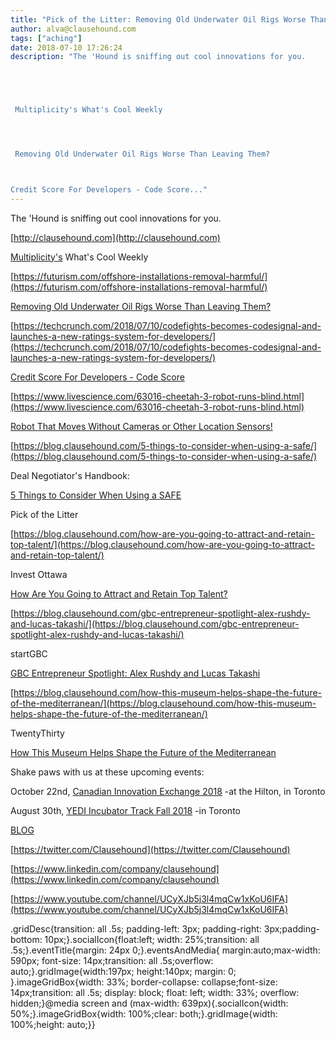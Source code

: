 ```yaml
---
title: "Pick of the Litter: Removing Old Underwater Oil Rigs Worse Than Leaving Them?"
author: alva@clausehound.com
tags: ["aching"]
date: 2018-07-10 17:26:24
description: "The 'Hound is sniffing out cool innovations for you.





 Multiplicity's What's Cool Weekly




 Removing Old Underwater Oil Rigs Worse Than Leaving Them? 



Credit Score For Developers - Code Score..."
---
```


The 'Hound is sniffing out cool innovations for you.

[http://clausehound.com](http://clausehound.com)

[Multiplicity's](http://multiplicity.media) What's Cool Weekly

[https://futurism.com/offshore-installations-removal-harmful/](https://futurism.com/offshore-installations-removal-harmful/)

[Removing Old Underwater Oil Rigs Worse Than Leaving Them?](https://futurism.com/offshore-installations-removal-harmful/)

[https://techcrunch.com/2018/07/10/codefights-becomes-codesignal-and-launches-a-new-ratings-system-for-developers/](https://techcrunch.com/2018/07/10/codefights-becomes-codesignal-and-launches-a-new-ratings-system-for-developers/)

[Credit Score For Developers - Code Score](https://techcrunch.com/2018/07/10/codefights-becomes-codesignal-and-launches-a-new-ratings-system-for-developers/)

[https://www.livescience.com/63016-cheetah-3-robot-runs-blind.html](https://www.livescience.com/63016-cheetah-3-robot-runs-blind.html)

[Robot That Moves Without Cameras or Other Location Sensors! ](https://www.livescience.com/63016-cheetah-3-robot-runs-blind.html)

[https://blog.clausehound.com/5-things-to-consider-when-using-a-safe/](https://blog.clausehound.com/5-things-to-consider-when-using-a-safe/)

Deal Negotiator's Handbook: 

[ 5 Things to Consider When Using a SAFE ](https://blog.clausehound.com/5-things-to-consider-when-using-a-safe/)

Pick of the Litter

[https://blog.clausehound.com/how-are-you-going-to-attract-and-retain-top-talent/](https://blog.clausehound.com/how-are-you-going-to-attract-and-retain-top-talent/)

 Invest Ottawa 

[ How Are You Going to Attract and Retain Top Talent?](https://blog.clausehound.com/how-are-you-going-to-attract-and-retain-top-talent/)

[https://blog.clausehound.com/gbc-entrepreneur-spotlight-alex-rushdy-and-lucas-takashi/](https://blog.clausehound.com/gbc-entrepreneur-spotlight-alex-rushdy-and-lucas-takashi/)

 startGBC 

[ GBC Entrepreneur Spotlight: Alex Rushdy and Lucas Takashi](https://blog.clausehound.com/gbc-entrepreneur-spotlight-alex-rushdy-and-lucas-takashi/)

[https://blog.clausehound.com/how-this-museum-helps-shape-the-future-of-the-mediterranean/](https://blog.clausehound.com/how-this-museum-helps-shape-the-future-of-the-mediterranean/)

 TwentyThirty 

[How This Museum Helps Shape the Future of the Mediterranean](https://blog.clausehound.com/how-this-museum-helps-shape-the-future-of-the-mediterranean/)

Shake paws with us at these upcoming events: 

October 22nd, [Canadian Innovation Exchange 2018](https://blog.clausehound.com/canadian-innovation-exchange-2018/) -at the Hilton, in Toronto

August 30th, [YEDI Incubator Track Fall 2018](https://blog.clausehound.com/yedi-incubator-track-fall-2018/) -in Toronto

[BLOG](http://blog.clausehound.com)

[https://twitter.com/Clausehound](https://twitter.com/Clausehound)

[https://www.linkedin.com/company/clausehound](https://www.linkedin.com/company/clausehound)

[https://www.youtube.com/channel/UCyXJb5j3l4mqCw1xKoU6IFA](https://www.youtube.com/channel/UCyXJb5j3l4mqCw1xKoU6IFA)

.gridDesc{transition: all .5s; padding-left: 3px; padding-right: 3px;padding-bottom: 10px;}.socialIcon{float:left; width: 25%;transition: all .5s;}.eventTitle{margin: 24px 0;}.eventsAndMedia{ margin:auto;max-width: 590px; font-size: 14px;transition: all .5s;overflow: auto;}.gridImage{width:197px; height:140px; margin: 0; }.imageGridBox{width: 33%; border-collapse: collapse;font-size: 14px;transition: all .5s; display: block; float: left; width: 33%; overflow: hidden;}@media screen and (max-width: 639px){.socialIcon{width: 50%;}.imageGridBox{width: 100%;clear: both;}.gridImage{width: 100%;height: auto;}}